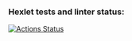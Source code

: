### Hexlet tests and linter status:
[![Actions Status](https://github.com/SaltyFingers/python-project-lvl1/workflows/hexlet-check/badge.svg)](https://github.com/SaltyFingers/python-project-lvl1/actions)
